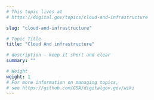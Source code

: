 ```yaml
---
# This topic lives at
# https://digital.gov/topics/cloud-and-infrastructure

slug: "cloud-and-infrastructure"

# Topic Title
title: "Cloud And infrastructure"

# description — keep it short and clear
summary: ""

# Weight
weight: 1
# For more information on managing topics,
# see https://github.com/GSA/digitalgov.gov/wiki
---
```


